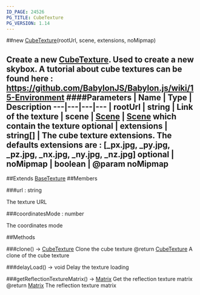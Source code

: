 ```yaml
---
ID_PAGE: 24526
PG_TITLE: CubeTexture
PG_VERSION: 1.14
---
```

##new [CubeTexture](/classes/CubeTexture)(rootUrl, scene, extensions, noMipmap)

Create a new [CubeTexture](/classes/CubeTexture). Used to create a new skybox.
A tutorial about cube textures  can be found here : https://github.com/BabylonJS/Babylon.js/wiki/15-Environment
####Parameters
 | Name | Type | Description
---|---|---|---
 | rootUrl | string | Link of the texture
 | scene | [Scene](/classes/Scene) | [Scene](/classes/Scene) which contain the texture
optional | extensions | string[] | The cube texture extensions. The defaults extensions are : [_px.jpg, _py.jpg, _pz.jpg, _nx.jpg, _ny.jpg, _nz.jpg]
optional | noMipmap | boolean | @param noMipmap
---

##Extends [BaseTexture](/classes/BaseTexture)
##Members

###url : string


The texture URL

###coordinatesMode : number


The coordinates mode



##Methods

###clone() &rarr; [CubeTexture](/classes/CubeTexture)
Clone the cube texture
@return [CubeTexture](/classes/CubeTexture) A clone of the cube texture


###delayLoad() &rarr; void
Delay the texture loading


###getReflectionTextureMatrix() &rarr; [Matrix](/classes/Matrix)
Get the reflection texture matrix
@return [Matrix](/classes/Matrix) The reflection texture matrix

